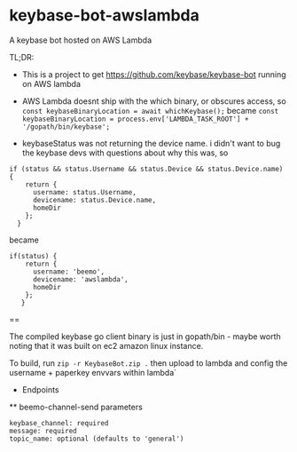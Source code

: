 # keybase-bot-awslambda
A keybase bot hosted on AWS Lambda

TL;DR:

* This is a project to get https://github.com/keybase/keybase-bot running on AWS lambda

* AWS Lambda doesnt ship with the which binary, or obscures access, so `const keybaseBinaryLocation = await whichKeybase();`
became `const keybaseBinaryLocation = process.env['LAMBDA_TASK_ROOT'] + '/gopath/bin/keybase';`

* keybaseStatus was not returning the device name. i didn't want to bug the keybase devs with questions about why this was, so

```
if (status && status.Username && status.Device && status.Device.name) {
    return {
      username: status.Username,
      devicename: status.Device.name,
      homeDir
    };
  }
```

became 

```
if(status) {
    return {
      username: 'beemo',
      devicename: 'awslambda',
      homeDir
    };
   }
```

==

The compiled keybase go client binary is just in gopath/bin - maybe worth noting that it was built on ec2 amazon linux instance.

To build, run `zip -r KeybaseBot.zip .` then upload to lambda and config the username + paperkey envvars within lambda`

* Endpoints

** beemo-channel-send parameters
```
keybase_channel: required
message: required
topic_name: optional (defaults to 'general')
```
